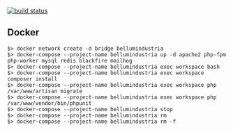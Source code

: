 [![build status](https://gitlab.com/bellum-industria/www/badges/master/build.svg)](https://gitlab.com/bellum-industria/www/commits/master)

## Docker

```shell
$> docker network create -d bridge bellumindustria
$> docker-compose --project-name bellumindustria up -d apache2 php-fpm php-worker mysql redis blackfire mailhog
$> docker-compose --project-name bellumindustria exec workspace bash
$> docker-compose --project-name bellumindustria exec workspace composer install
$> docker-compose --project-name bellumindustria exec workspace php /var/www/artisan migrate
$> docker-compose --project-name bellumindustria exec workspace php /var/www/vendor/bin/phpunit
$> docker-compose --project-name bellumindustria stop
$> docker-compose --project-name bellumindustria rm
$> docker-compose --project-name bellumindustria rm -f
```
